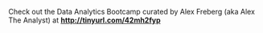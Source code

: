 Check out the Data Analytics Bootcamp curated by Alex Freberg (aka Alex The Analyst) at **http://tinyurl.com/42mh2fyp**
